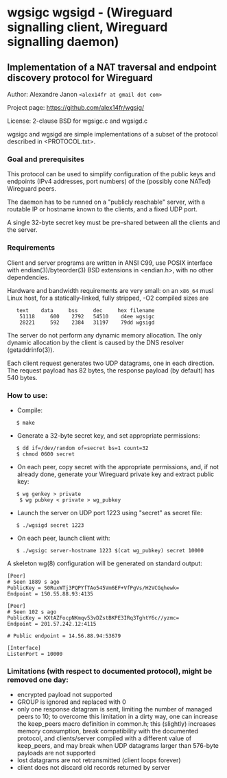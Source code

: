 # wgsigc wgsigd - (Wireguard signalling client, Wireguard signalling daemon)
## Implementation of a NAT traversal and endpoint discovery protocol for Wireguard

Author: Alexandre Janon `<alex14fr at gmail dot com>`

Project page: <https://github.com/alex14fr/wgsig/>

License: 2-clause BSD for wgsigc.c and wgsigd.c

wgsigc and wgsigd are simple implementations of a subset of the
protocol described in <PROTOCOL.txt>.

### Goal and prerequisites

This protocol can be used to simplify configuration of the public keys and endpoints 
(IPv4 addresses, port numbers) of the (possibly cone NATed) Wireguard peers.

The daemon has to be runned on a "publicly reachable" server, with a routable IP or hostname known to the clients, and a fixed UDP port.

A single 32-byte secret key must be pre-shared between all the clients and the server.

### Requirements

Client and server programs are written in ANSI C99, use POSIX interface with endian(3)/byteorder(3) BSD extensions in <endian.h>, with no other dependencies.

Hardware and bandwidth requirements are very small: on an `x86_64` musl Linux host, for a statically-linked, fully stripped, -O2 compiled sizes are

```
   text    data     bss     dec     hex filename
	51118     600    2792   54510    d4ee wgsigc
	28221     592    2384   31197    79dd wgsigd
```

The server do not perform any dynamic memory allocation. The only dynamic allocation by the client is caused by the DNS resolver (getaddrinfo(3)).

Each client request generates two UDP datagrams, one in each direction. The request payload has 82 bytes, the response payload (by default) has 540 bytes.


### How to use:

 - Compile:

```
   $ make
```

 - Generate a 32-byte secret key, and set appropriate permissions:

```
   $ dd if=/dev/random of=secret bs=1 count=32
   $ chmod 0600 secret
```

 - On each peer, copy secret with the appropriate permissions, and, if not already done, generate your Wireguard private key and extract public key:

```
   $ wg genkey > private
	$ wg pubkey < private > wg_pubkey
```

 - Launch the server on UDP port 1223 using "secret" as secret file:

```
   $ ./wgsigd secret 1223
```

 - On each peer, launch client with:

```
   $ ./wgsigc server-hostname 1223 $(cat wg_pubkey) secret 10000
```

A skeleton wg(8) configuration will be generated on standard output:

```
[Peer]
# Seen 1889 s ago
PublicKey = S0RuxWTj3PQPYfTAo545Vm6EF+VfPgVs/H2VCGqhewk=
Endpoint = 150.55.88.93:4135

[Peer]
# Seen 102 s ago
PublicKey = KXtAZFocpNKmqv53vDZstBKPE3IRq3TghtY6c//yzmc=
Endpoint = 201.57.242.12:4115

# Public endpoint = 14.56.88.94:53679

[Interface]
ListenPort = 10000
```

### Limitations (with respect to documented protocol), might be removed one day:

 - encrypted payload not supported
 - GROUP is ignored and replaced with 0
 - only one response datagram is sent, limiting the number of managed peers to 10; to overcome this limitation in a dirty way, one can increase the keep_peers macro definition in common.h; this (slightly) increases memory consumption, break compatibility with the documented protocol, and clients/server compiled with a different value of keep_peers, and may break when UDP datagrams larger than 576-byte payloads are not supported
 - lost datagrams are not retransmitted (client loops forever)
 - client does not discard old records returned by server


